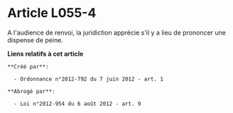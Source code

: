 # Article L055-4

A l'audience de renvoi, la juridiction apprécie s'il y a lieu de prononcer une dispense de peine.

**Liens relatifs à cet article**

	**Créé par**:

	  - Ordonnance n°2012-792 du 7 juin 2012 - art. 1

	**Abrogé par**:

	  - Loi n°2012-954 du 6 août 2012 - art. 9
